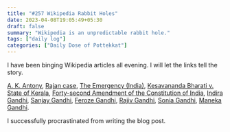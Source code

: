 ```yaml
---
title: "#257 Wikipedia Rabbit Holes"
date: 2023-04-08T19:05:49+05:30
draft: false
summary: "Wikipedia is an unpredictable rabbit hole."
tags: ["daily log"]
categories: ["Daily Dose of Pottekkat"]
---
```


I have been binging Wikipedia articles all evening. I will let the links tell the story.

[A. K. Antony](https://en.wikipedia.org/wiki/A._K._Antony), [Rajan case](https://en.wikipedia.org/wiki/Rajan_case), [The Emergency (India)](<https://en.wikipedia.org/wiki/The_Emergency_(India)>), [Kesavananda Bharati v. State of Kerala](https://en.wikipedia.org/wiki/Kesavananda_Bharati_v._State_of_Kerala), [Forty-second Amendment of the Constitution of India](https://en.wikipedia.org/wiki/Forty-second_Amendment_of_the_Constitution_of_India), [Indira Gandhi](https://en.wikipedia.org/wiki/Indira_Gandhi), [Sanjay Gandhi](https://en.wikipedia.org/wiki/Sanjay_Gandhi), [Feroze Gandhi](https://en.wikipedia.org/wiki/Feroze_Gandhi), [Rajiv Gandhi](https://en.wikipedia.org/wiki/Rajiv_Gandhi), [Sonia Gandhi](https://en.wikipedia.org/wiki/Sonia_Gandhi), [Maneka Gandhi](https://en.wikipedia.org/wiki/Maneka_Gandhi).

I successfully procrastinated from writing the blog post.
